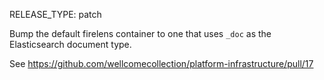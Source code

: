 RELEASE_TYPE: patch

Bump the default firelens container to one that uses `_doc` as the Elasticsearch document type.

See <https://github.com/wellcomecollection/platform-infrastructure/pull/17>